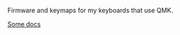 Firmware and keymaps for my keyboards that use QMK.

[Some docs](https://github.com/qmk/qmk_firmware/blob/master/docs/hardware_keyboard_guidelines.md)

